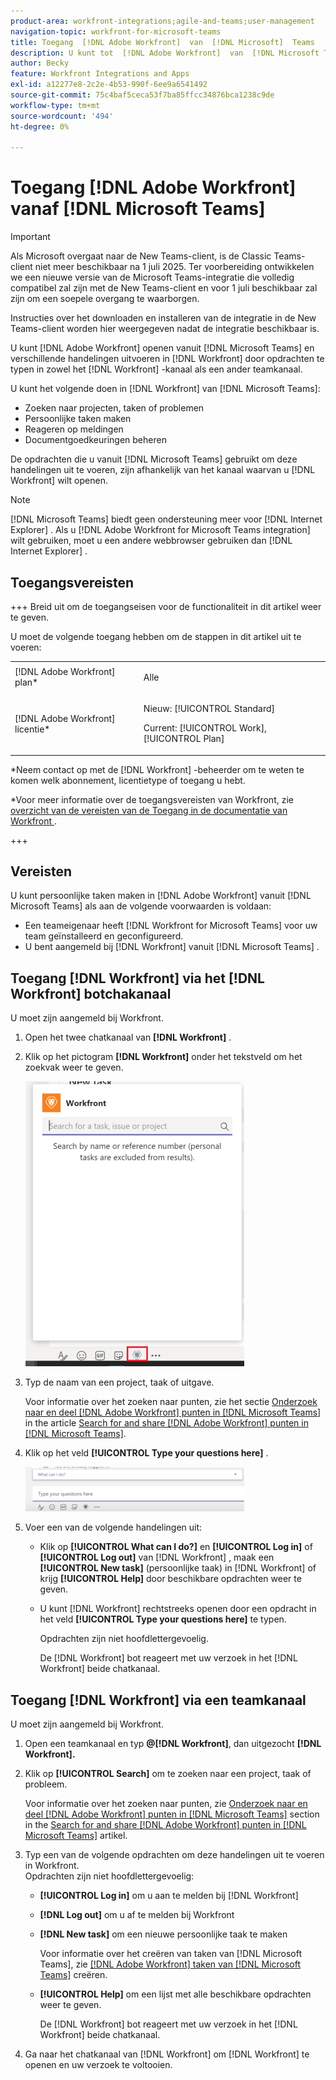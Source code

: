 ```yaml
---
product-area: workfront-integrations;agile-and-teams;user-management
navigation-topic: workfront-for-microsoft-teams
title: Toegang  [!DNL Adobe Workfront]  van  [!DNL Microsoft]  Teams
description: U kunt tot  [!DNL Adobe Workfront]  van  [!DNL Microsoft Teams]  toegang hebben en verscheidene acties in  [!DNL Workfront]  uitvoeren door bevelen in of het de bot kanaal van Workfront of een ander teamkanaal te typen.
author: Becky
feature: Workfront Integrations and Apps
exl-id: a12277e8-2c2e-4b53-990f-6ee9a6541492
source-git-commit: 75c4baf5ceca53f7ba85ffcc34876bca1238c9de
workflow-type: tm+mt
source-wordcount: '494'
ht-degree: 0%

---
```


# Toegang [!DNL Adobe Workfront] vanaf [!DNL Microsoft Teams]

<!--Audited: 01/2024-->

>[!IMPORTANT]
>
>Als Microsoft overgaat naar de New Teams-client, is de Classic Teams-client niet meer beschikbaar na 1 juli 2025. Ter voorbereiding ontwikkelen we een nieuwe versie van de Microsoft Teams-integratie die volledig compatibel zal zijn met de New Teams-client en voor 1 juli beschikbaar zal zijn om een soepele overgang te waarborgen.
>
>Instructies over het downloaden en installeren van de integratie in de New Teams-client worden hier weergegeven nadat de integratie beschikbaar is.

U kunt [!DNL Adobe Workfront] openen vanuit [!DNL Microsoft Teams] en verschillende handelingen uitvoeren in [!DNL Workfront] door opdrachten te typen in zowel het [!DNL Workfront] -kanaal als een ander teamkanaal.

U kunt het volgende doen in [!DNL Workfront] van [!DNL Microsoft Teams]:

* Zoeken naar projecten, taken of problemen
* Persoonlijke taken maken
* Reageren op meldingen
* Documentgoedkeuringen beheren

De opdrachten die u vanuit [!DNL Microsoft Teams] gebruikt om deze handelingen uit te voeren, zijn afhankelijk van het kanaal waarvan u [!DNL Workfront] wilt openen.

>[!NOTE]
>
>[!DNL Microsoft Teams] biedt geen ondersteuning meer voor [!DNL Internet Explorer] . Als u [!DNL Adobe Workfront for Microsoft Teams integration] wilt gebruiken, moet u een andere webbrowser gebruiken dan [!DNL Internet Explorer] .

## Toegangsvereisten

+++ Breid uit om de toegangseisen voor de functionaliteit in dit artikel weer te geven.

U moet de volgende toegang hebben om de stappen in dit artikel uit te voeren:

<table style="table-layout:auto"> 
 <col> 
 <col> 
 <tbody> 
  <tr> 
   <td role="rowheader">[!DNL Adobe Workfront] plan*</td> 
   <td> <p>Alle</p> </td> 
  </tr> 
  <tr> 
   <td role="rowheader">[!DNL Adobe Workfront] licentie*</td> 
   <td> <p>Nieuw: [!UICONTROL Standard]</p>
   <p>Current: [!UICONTROL Work], [!UICONTROL Plan]</p> </td> 
  </tr> 
 </tbody> 
</table>

*Neem contact op met de [!DNL Workfront] -beheerder om te weten te komen welk abonnement, licentietype of toegang u hebt.

*Voor meer informatie over de toegangsvereisten van Workfront, zie [ overzicht van de vereisten van de Toegang in de documentatie van Workfront ](/help/quicksilver/administration-and-setup/add-users/access-levels-and-object-permissions/access-level-requirements-in-documentation.md).

+++

## Vereisten

U kunt persoonlijke taken maken in [!DNL Adobe Workfront] vanuit [!DNL Microsoft Teams] als aan de volgende voorwaarden is voldaan:

* Een teameigenaar heeft [!DNL Workfront for Microsoft Teams] voor uw team geïnstalleerd en geconfigureerd.
* U bent aangemeld bij [!DNL Workfront] vanuit [!DNL Microsoft Teams] .

## Toegang [!DNL Workfront] via het [!DNL Workfront] botchakanaal

U moet zijn aangemeld bij Workfront.

1. Open het twee chatkanaal van **[!DNL Workfront]** .
1. Klik op het pictogram **[!DNL Workfront]** onder het tekstveld om het zoekvak weer te geven.

   ![ teams_search_box_in_the_bot_channel.PNG ](assets/teams-search-box-in-the-bot-channel-350x456.png)

1. Typ de naam van een project, taak of uitgave.

   Voor informatie over het zoeken naar punten, zie het sectie [ Onderzoek naar en deel  [!DNL Adobe Workfront]  punten in  [!DNL Microsoft Teams]](../../workfront-integrations-and-apps/using-workfront-with-microsoft-teams/search-for-and-share-wf-items-in-ms-teams.md) in the article [Search for and share [!DNL Adobe Workfront]  punten in  [!DNL Microsoft Teams]](../../workfront-integrations-and-apps/using-workfront-with-microsoft-teams/search-for-and-share-wf-items-in-ms-teams.md).

1. Klik op het veld **[!UICONTROL Type your questions here]** .

   ![ ms_teams_type_your_questions_here_and_what_can_I_do_fields.png ](assets/ms-teams-type-your-questions-here-and-what-can-i-do-fields-350x71.png)

1. Voer een van de volgende handelingen uit:

   * Klik op **[!UICONTROL What can I do?]** en **[!UICONTROL Log in]** of **[!UICONTROL Log out]** van [!DNL Workfront] , maak een **[!UICONTROL New task]** (persoonlijke taak) in [!DNL Workfront] of krijg **[!UICONTROL Help]** door beschikbare opdrachten weer te geven.

   * U kunt [!DNL Workfront] rechtstreeks openen door een opdracht in het veld **[!UICONTROL Type your questions here]** te typen.

     Opdrachten zijn niet hoofdlettergevoelig.

     De [!DNL Workfront] bot reageert met uw verzoek in het [!DNL Workfront] beide chatkanaal.

## Toegang [!DNL Workfront] via een teamkanaal

U moet zijn aangemeld bij Workfront.

1. Open een teamkanaal en typ **@[!DNL Workfront]**, dan uitgezocht **[!DNL Workfront].**

1. Klik op **[!UICONTROL Search]** om te zoeken naar een project, taak of probleem.

   Voor informatie over het zoeken naar punten, zie [ Onderzoek naar en deel  [!DNL Adobe Workfront]  punten in  [!DNL Microsoft Teams]](../../workfront-integrations-and-apps/using-workfront-with-microsoft-teams/search-for-and-share-wf-items-in-ms-teams.md) section in the [Search for and share [!DNL Adobe Workfront]  punten in  [!DNL Microsoft Teams]](../../workfront-integrations-and-apps/using-workfront-with-microsoft-teams/search-for-and-share-wf-items-in-ms-teams.md) artikel.

1. Typ een van de volgende opdrachten om deze handelingen uit te voeren in Workfront.\
   Opdrachten zijn niet hoofdlettergevoelig:

   * **[!UICONTROL Log in]** om u aan te melden bij [!DNL Workfront]
   * **[!DNL Log out]** om u af te melden bij Workfront
   * **[!DNL New task]** om een nieuwe persoonlijke taak te maken

     Voor informatie over het creëren van taken van [!DNL Microsoft Teams], zie [  [!DNL Adobe Workfront]  taken van  [!DNL Microsoft Teams]](../../workfront-integrations-and-apps/using-workfront-with-microsoft-teams/create-workfront-tasks-from-ms-teams.md) creëren.

   * **[!UICONTROL Help]** om een lijst met alle beschikbare opdrachten weer te geven.

     De [!DNL Workfront] bot reageert met uw verzoek in het [!DNL Workfront] beide chatkanaal.

1. Ga naar het chatkanaal van [!DNL Workfront] om [!DNL Workfront] te openen en uw verzoek te voltooien.
